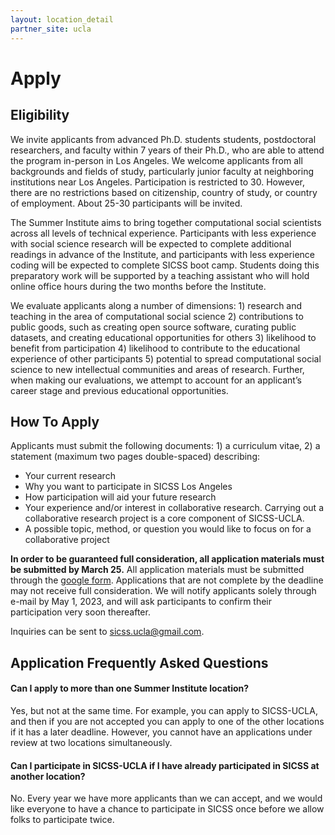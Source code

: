 ```yaml
---
layout: location_detail
partner_site: ucla
---
```


# Apply

## Eligibility

We invite applicants from advanced Ph.D. students students, postdoctoral researchers, and faculty within 7 years of their Ph.D., who are able to attend the program in-person in Los Angeles. We welcome applicants from all backgrounds and fields of study, particularly junior faculty at neighboring institutions near Los Angeles. Participation is restricted to 30. However, there are no restrictions based on citizenship, country of study, or country of employment. About 25-30 participants will be invited.

The Summer Institute aims to bring together computational social scientists across all levels of technical experience. Participants with less experience with social science research will be expected to complete additional readings in advance of the Institute, and participants with less experience coding will be expected to complete SICSS boot camp. Students doing this preparatory work will be supported by a teaching assistant who will hold online office hours during the two months before the Institute.

We evaluate applicants along a number of dimensions: 1) research and teaching in the area of computational social science 2) contributions to public goods, such as creating open source software, curating public datasets, and creating educational opportunities for others 3) likelihood to benefit from participation 4) likelihood to contribute to the educational experience of other participants 5) potential to spread computational social science to new intellectual communities and areas of research. Further, when making our evaluations, we attempt to account for an applicant’s career stage and previous educational opportunities.

## How To Apply

Applicants must submit the following documents: 1) a curriculum vitae, 2)  a statement (maximum two pages double-spaced) describing: 

- Your current research
- Why you want to participate in SICSS Los Angeles
- How participation will aid your future research
- Your experience and/or interest in collaborative research. Carrying out a collaborative research project is a core component of SICSS-UCLA.
- A possible topic, method, or question you would like to focus on for a collaborative project

**In order to be guaranteed full consideration, all application materials must be submitted by March 25.** All application materials must be submitted through the [google form](https://forms.gle/V5sZ61ewE4uVFFTb9). Applications that are not complete by the deadline may not receive full consideration. We will notify applicants solely through e-mail by May 1, 2023, and will ask participants to confirm their participation very soon thereafter.

Inquiries can be sent to [sicss.ucla@gmail.com](sicss.ucla@gmail.com).

## Application Frequently Asked Questions

#### Can I apply to more than one Summer Institute location?

Yes, but not at the same time. For example, you can apply to SICSS-UCLA, and then if you are not accepted you can apply to one of the other locations if it has a later deadline. However, you cannot have an applications under review at two locations simultaneously.

#### Can I participate in SICSS-UCLA if I have already participated in SICSS at another location?

No. Every year we have more applicants than we can accept, and we would like everyone to have a chance to participate in SICSS once before we allow folks to participate twice.

